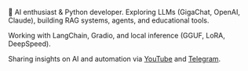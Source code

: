 🤖 AI enthusiast & Python developer. Exploring LLMs (GigaChat, OpenAI, Claude), building RAG systems, agents, and educational tools. 

Working with LangChain, Gradio, and local inference (GGUF, LoRA, DeepSpeed). 

Sharing insights on AI and automation via [YouTube](https://www.youtube.com/@trashchenkov) and [Telegram](https://t.me/gigatrash).

<!---
trashchenkov/trashchenkov is a ✨ special ✨ repository because its `README.md` (this file) appears on your GitHub profile.
You can click the Preview link to take a look at your changes.
--->
